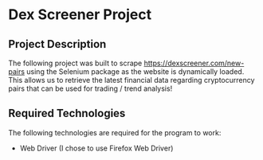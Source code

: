 # Dex Screener Project
 
## Project Description

The following project was built to scrape https://dexscreener.com/new-pairs using the Selenium package as the website is dynamically loaded. This allows us to retrieve the latest financial data regarding cryptocurrency pairs that can be used for trading / trend analysis!

## Required Technologies

The following technologies are required for the program to work:
- Web Driver (I chose to use Firefox Web Driver)